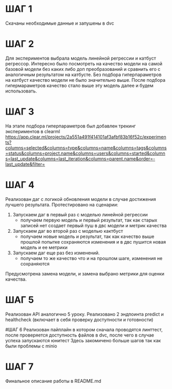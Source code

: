 # ШАГ 1
Скачаны необходимые данные и запушены в dvc

# ШАГ 2
Для экспериментов выбрала модель линейной регрессии и катбуст регрессор. Интересно было посмотреть на качество модели
на самой базовой модели без каких либо доп преобразований и сравнить его с аналогичным результатом на катбусте. Без 
подбора гиперпараметров на катбуст качество модели не было значительно выше. После подбора гипермараметров качество 
стало выше эту модель далее и будем использовать.

# ШАГ 3
На этапе подбора гиперпараметров был добавлен трекинг экспериментов в clearml
https://app.clear.ml/projects/2a551a491f414101af3afbf83b16f52c/experiments?columns=selected&columns=type&columns=name&columns=tags&columns=status&columns=project.name&columns=users&columns=started&columns=last_update&columns=last_iteration&columns=parent.name&order=-last_update&filter=

# ШАГ 4
Реализован даг с логикой обновления модели в случае достижения лучшего результата. 
Протестировано на сценарии:
1. Запускаем даг в первый раз с моделью линейной регрессии
    - получаем первую модель и первый результат, так как старых записей нет создает первый пуш в двс модели и метрик качества
2. Запускаем даг во второй раз с моделью кактбуст
    - получаем новые модель и результат, так как качество выше прошлой попытке сохраняются изменения и в двс пушится новая модель и ее метрики
3. Запускаем даг еще раз без изменений. 
    - получаем то же качество что и на прошлом шаге, изменения не сохраняются

Предусмотрена замена модели, и замена выбрано метрики для оценки качества.

# ШАГ 5
Реализован API аналогично 5 уроку. Реализовано 2 эндпоинта predict и healthcheck (включает в себя проверку доступности и готовности)

#ШАГ 6
Реализован пайплайн в котором сначала проводятся линттест, после проверяется доступность файлов в dvc, после чего в случае успеха запускаются юнитест
Здесь закомичено больше шагов так как были проблемы с minio

# ШАГ 7
Финальное описание работы в README.md




